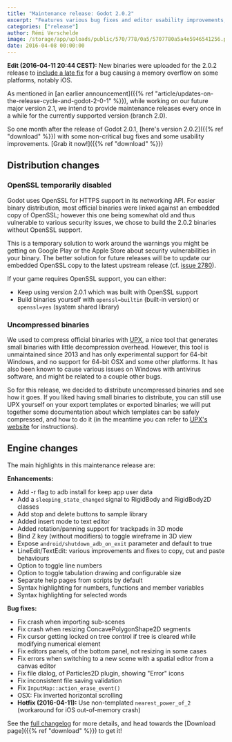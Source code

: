 ```yaml
---
title: "Maintenance release: Godot 2.0.2"
excerpt: "Features various bug fixes and editor usability improvements, notably in the script editor. This time, the official binaries are also built without OpenSSL and not compressed with UPX."
categories: ["release"]
author: Rémi Verschelde
image: /storage/app/uploads/public/570/778/0a5/5707780a5a4e5946541256.png
date: 2016-04-08 00:00:00
---
```


**Edit (2016-04-11 20:44 CEST):** New binaries were uploaded for the 2.0.2 release to [include a late fix](https://github.com/godotengine/godot/commit/e8a0b2462b11528838ad5890f2146a84a9e70f93) for a bug causing a memory overflow on some platforms, notably iOS.

As mentioned in [an earlier announcement]({{% ref "article/updates-on-the-release-cycle-and-godot-2-0-1" %}}), while working on our future major version 2.1, we intend to provide maintenance releases every once in a while for the currently supported version (branch 2.0).

So one month after the release of Godot 2.0.1, [here's version 2.0.2]({{% ref "download" %}}) with some non-critical bug fixes and some usability improvements. [Grab it now!]({{% ref "download" %}})

## Distribution changes

### OpenSSL temporarily disabled

Godot uses OpenSSL for HTTPS support in its networking API. For easier binary distribution, most official binaries were linked against an embedded copy of OpenSSL; however this one being somewhat old and thus vulnerable to various security issues, we chose to build the 2.0.2 binaries without OpenSSL support.

This is a temporary solution to work around the warnings you might be getting on Google Play or the Apple Store about security vulnerabilities in your binary. The better solution for future releases will be to update our embedded OpenSSL copy to the latest upstream release (cf. [issue 2780](https://github.com/godotengine/godot/issues/2780)).

If your game requires OpenSSL support, you can either:

- Keep using version 2.0.1 which was built with OpenSSL support
- Build binaries yourself with `openssl=builtin` (built-in version) or `openssl=yes` (system shared library)

### Uncompressed binaries

We used to compress official binaries with [UPX](http://upx.sourceforge.net), a nice tool that generates small binaries with little decompression overhead. However, this tool is unmaintained since 2013 and has only experimental support for 64-bit Windows, and no support for 64-bit OSX and some other platforms. It has also been known to cause various issues on Windows with antivirus software, and might be related to a couple other bugs.

So for this release, we decided to distribute uncompressed binaries and see how it goes. If you liked having small binaries to distribute, you can still use UPX yourself on your export templates or exported binaries; we will put together some documentation about which templates can be safely compressed, and how to do it (in the meantime you can refer to [UPX's website](http://upx.sourceforge.net) for instructions).

## Engine changes

The main highlights in this maintenance release are:

**Enhancements:**

- Add -r flag to adb install for keep app user data
- Add a `sleeping_state_changed` signal to RigidBody and RigidBody2D classes
- Add stop and delete buttons to sample library
- Added insert mode to text editor
- Added rotation/panning support for trackpads in 3D mode
- Bind Z key (without modifiers) to toggle wireframe in 3D view
- Expose `android/shutdown_adb_on_exit` parameter and default to true
- LineEdit/TextEdit: various improvements and fixes to copy, cut and paste behaviours
- Option to toggle line numbers
- Option to toggle tabulation drawing and configurable size
- Separate help pages from scripts by default
- Syntax highlighting for numbers, functions and member variables
- Syntax highlighting for selected words

**Bug fixes:**

- Fix crash when importing sub-scenes
- Fix crash when resizing ConcavePolygonShape2D segments
- Fix cursor getting locked on tree control if tree is cleared while modifying numerical element
- Fix editors panels, of the bottom panel, not resizing in some cases
- Fix errors when switching to a new scene with a spatial editor from a canvas editor
- Fix file dialog, of Particles2D plugin, showing "Error" icons
- Fix inconsistent file saving validation
- Fix `InputMap::action_erase_event()`
- OSX: Fix inverted horizontal scrolling
- **Hotfix (2016-04-11):** Use non-templated `nearest_power_of_2` (workaround for iOS out-of-memory crash)

See the [full changelog](http://downloads.tuxfamily.org/godotengine/2.0.2/Godot_v2.0.2_stable_changelog.txt) for more details, and head towards the [Download page]({{% ref "download" %}}) to get it!
